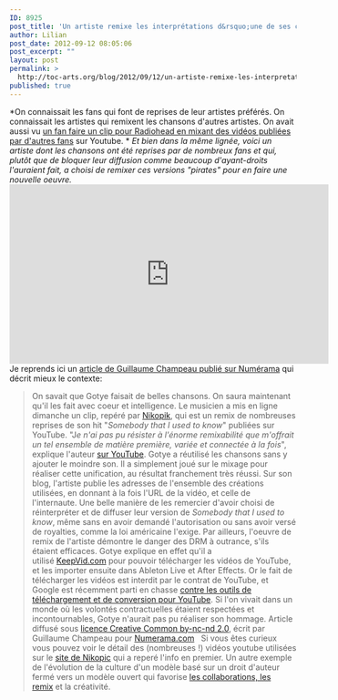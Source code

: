 ```yaml
---
ID: 8925
post_title: 'Un artiste remixe les interprétations d&rsquo;une de ses chansons publiées par ses fans sur youtube'
author: Lilian
post_date: 2012-09-12 08:05:06
post_excerpt: ""
layout: post
permalink: >
  http://toc-arts.org/blog/2012/09/12/un-artiste-remixe-les-interpretations-publiees-par-ses-fans-sur-youtube/
published: true
---
```

*On connaissait les fans qui font de reprises de leur artistes préférés. On connaissait les artistes qui remixent les chansons d'autres artistes. On avait aussi vu [un fan faire un clip pour Radiohead en mixant des vidéos publiées par d'autres fans][1] sur Youtube. * *Et bien dans la même lignée, voici un artiste dont les chansons ont été reprises par de nombreux fans et qui, plutôt que de bloquer leur diffusion comme beaucoup d'ayant-droits l'auraient fait, a choisi de remixer ces versions "pirates" pour en faire une nouvelle oeuvre.* <iframe src="http://www.youtube.com/embed/opg4VGvyi3M" frameborder="0" width="560" height="315"></iframe> Je reprends ici un [article de Guillaume Champeau publié sur Numérama][2] qui décrit mieux le contexte: 
> On savait que Gotye faisait de belles chansons. On saura maintenant qu'il les fait avec coeur et intelligence. Le musicien a mis en ligne dimanche un clip, repéré par <a href="http://www.nikopik.com/2012/08/quand-un-artiste-reprend-les-versions-pirates-de-ses-fans-pour-en-faire-un-oeuvre-magnifique.html" target="_blank">Nikopik</a>, qui est un remix de nombreuses reprises de son hit "*Somebody that I used to know*" publiées sur YouTube. "J*e n'ai pas pu résister à l'énorme remixabilité que m'offrait un tel ensemble de matière première, variée et connectée à la fois*", explique l'auteur <a href="http://www.youtube.com/watch?v=opg4VGvyi3M&feature=player_embedded" target="_blank">sur YouTube</a>. Gotye a réutilisé les chansons sans y ajouter le moindre son. Il a simplement joué sur le mixage pour réaliser cette unification, au résultat franchement très réussi. Sur son blog, l'artiste publie les adresses de l'ensemble des créations utilisées, en donnant à la fois l'URL de la vidéo, et celle de l'internaute. Une belle manière de les remercier d'avoir choisi de réinterpréter et de diffuser leur version de *Somebody that I used to know*, même sans en avoir demandé l'autorisation ou sans avoir versé de royalties, comme la loi américaine l'exige. Par ailleurs, l'oeuvre de remix de l'artiste démontre le danger des DRM à outrance, s'ils étaient efficaces. Gotye explique en effet qu'il a utilisé <a href="http://www.keepvid.com/" target="_blank">KeepVid.com</a> pour pouvoir télécharger les vidéos de YouTube, et les importer ensuite dans Ableton Live et After Effects. Or le fait de télécharger les vidéos est interdit par le contrat de YouTube, et Google est récemment parti en chasse [contre les outils de téléchargement et de conversion pour YouTube][3]. Si l'on vivait dans un monde où les volontés contractuelles étaient respectées et incontournables, Gotye n'aurait pas pu réaliser son hommage. Article diffusé sous [licence Creative Common by-nc-nd 2.0][4], écrit par Guillaume Champeau pour [Numerama.com][2]   Si vous êtes curieux vous pouvez voir le détail des (nombreuses !) vidéos youtube utilisées sur le [site de Nikopic][5] qui a reperé l'info en premier. Un autre exemple de l'évolution de la culture d'un modèle basé sur un droit d'auteur fermé vers un modèle ouvert qui favorise [les collaborations, les remix][6] et la créativité.

 [1]: http://toc-arts.org/blog/2011/06/23/un-fan-cree-un-clip-pour-radiohead-a-partir-de-videos-youtube/
 [2]: http://www.numerama.com/magazine/23412-gotye-rend-un-bel-hommage-aux-fans-qui-le-piratent.html
 [3]: http://www.numerama.com/magazine/22944-convertir-des-videos-youtube-en-mp3-les-menaces-de-google.html
 [4]: http://creativecommons.org/licenses/by-nc-nd/2.0/fr/
 [5]: http://www.nikopik.com/2012/08/quand-un-artiste-reprend-les-versions-pirates-de-ses-fans-pour-en-faire-un-oeuvre-magnifique.html
 [6]: http://toc-arts.org/blog/reflexion/collaboration-et-remix/